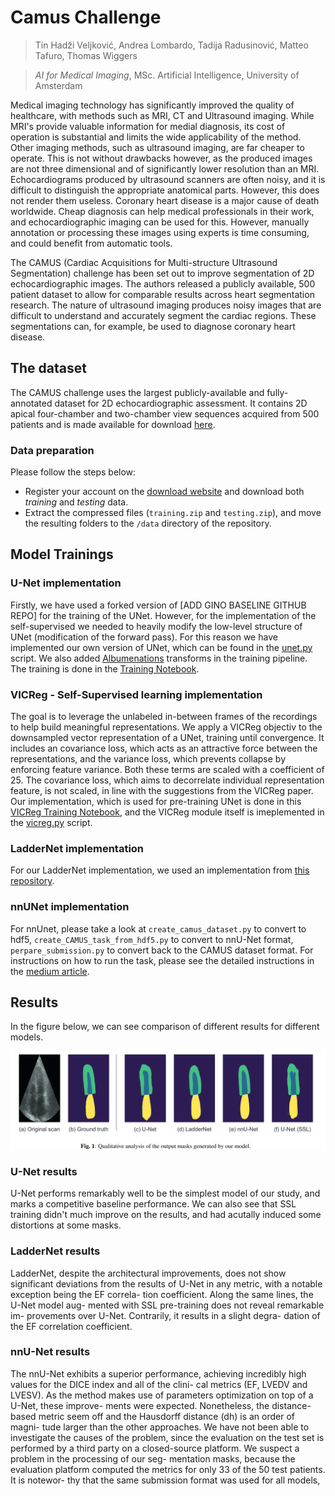 # Camus Challenge
> Tin Hadži Veljković, Andrea Lombardo, Tadija Radusinović, Matteo Tafuro, Thomas Wiggers

> _AI for Medical Imaging_, MSc. Artificial Intelligence, University of Amsterdam

Medical imaging technology has significantly improved the quality of healthcare, with methods such as MRI, CT and Ultrasound imaging. While MRI's provide valuable information for medial diagnosis, its cost of operation is substantial and limits the wide applicability of the method. Other imaging methods, such as ultrasound imaging, are far cheaper to operate. This is not without drawbacks however, as the produced images are not three dimensional and of significantly lower resolution than an MRI. Echocardiograms produced by ultrasound scanners are often noisy, and it is difficult to distinguish the appropriate anatomical parts. However, this does not render them useless. Coronary heart disease is a major cause of death worldwide. Cheap diagnosis can help medical professionals in their work, and echocardiographic imaging can be used for this. However, manually annotation or processing these images using experts is time consuming, and could benefit from automatic tools.

The CAMUS (Cardiac Acquisitions for Multi-structure Ultrasound Segmentation) challenge has been set out to improve segmentation of 2D echocardiographic images. The authors released a publicly available, 500 patient dataset to allow for comparable results across heart segmentation research. The nature of ultrasound imaging produces noisy images that are difficult to understand and accurately segment the cardiac regions. These segmentations can, for example, be used to diagnose coronary heart disease.

## The dataset
The CAMUS challenge uses the largest publicly-available and fully-annotated dataset for 2D echocardiographic assessment. It contains 2D apical four-chamber and two-chamber view sequences acquired from 500 patients and is made available for download [here](http://camus.creatis.insa-lyon.fr/challenge/#challenges).

### Data preparation
Please follow the steps below:
- Register your account on the [download website](http://camus.creatis.insa-lyon.fr/challenge/#challenges) and download both _training_ and _testing_ data.
- Extract the compressed files (`training.zip` and `testing.zip`), and move the resulting folders to the `/data` directory of the repository.

## Model Trainings

### U-Net implementation
Firstly, we have used a forked version of [ADD GINO BASELINE GITHUB REPO] for the training of the UNet. However, for the implementation of the self-supervised we needed to heavily modify the low-level structure of UNet (modification of the forward pass). For this reason we have implemented our own version of UNet, which can be found in the [unet.py](https://github.com/lutai14/CAMUS-challenge/blob/main/gino_baseline/unet.py) script. We also added [Albumenations](https://albumentations.ai/docs/api_reference/augmentations/transforms/) transforms in the training pipeline. The training is done in the [Training Notebook](https://github.com/lutai14/CAMUS-challenge/blob/main/gino_baseline/train.ipynb).

### VICReg - Self-Supervised learning implementation
The goal is to leverage the unlabeled in-between frames of the recordings to help build meaningful representations. We apply a VICReg objectiv to the downsampled vector representation of a UNet, training until convergence. It includes an covariance loss, which acts as an attractive force between the representations, and the variance loss, which prevents collapse by enforcing feature variance. Both these terms are scaled with a coefficient of 25. The covariance loss, which aims to decorrelate individual representation feature, is not scaled, in line with the suggestions from the VICReg paper. Our implementation, which is used for pre-training UNet is done in this [VICReg Training Notebook](https://github.com/lutai14/CAMUS-challenge/blob/main/gino_baseline/vicreg.ipynb), and the VICReg module itself is imeplemented in the [vicreg.py](https://github.com/lutai14/CAMUS-challenge/blob/main/gino_baseline/vicreg.py) script. 

### LadderNet implementation
For our LadderNet implementation, we used an implementation from [this repository](https://github.com/juntang-zhuang/LadderNet). 

### nnUNet implementation
For nnUnet, please take a look at `create_camus_dataset.py` to convert to hdf5, `create_CAMUS_task_from_hdf5.py` to convert to nnU-Net format, `perpare_submission.py` to convert back to the CAMUS dataset format.
For instructions on how to run the task, please see the detailed instructions in the [medium article](https://medium.com/miccai-educational-initiative/nnu-net-the-no-new-unet-for-automatic-segmentation-8d655f3f6d2a).

## Results
In the figure below, we can see comparison of different results for different models. 

![Text](https://github.com/lutai14/CAMUS-challenge/blob/main/imgs/results_comparison.png)

### U-Net results
U-Net performs remarkably well to be the simplest model
of our study, and marks a competitive baseline performance. We can also see that SSL training didn't much improve on the results, and had acutally induced some distortions at some masks. 


### LadderNet results
LadderNet, despite the architectural improvements, does
not show significant deviations from the results of U-Net in
any metric, with a notable exception being the EF correla-
tion coefficient. Along the same lines, the U-Net model aug-
mented with SSL pre-training does not reveal remarkable im-
provements over U-Net. Contrarily, it results in a slight degra-
dation of the EF correlation coefficient. 

### nnU-Net results
The nnU-Net exhibits a superior performance, achieving
incredibly high values for the DICE index and all of the clini-
cal metrics (EF, LVEDV and LVESV). As the method makes use
of parameters optimization on top of a U-Net, these improve-
ments were expected. Nonetheless, the distance-based metric
seem off and the Hausdorff distance (dh) is an order of magni-
tude larger than the other approaches. We have not been able
to investigate the causes of the problem, since the evaluation
on the test set is performed by a third party on a closed-source
platform. We suspect a problem in the processing of our seg-
mentation masks, because the evaluation platform computed
the metrics for only 33 of the 50 test patients. It is notewor-
thy that the same submission format was used for all models,
